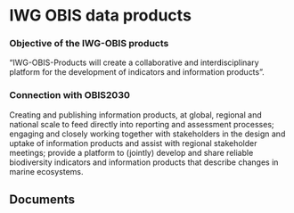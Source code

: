 # IWG OBIS data products

### Objective of the IWG-OBIS products
“IWG-OBIS-Products will create a collaborative and interdisciplinary platform for the development of indicators and information products”.

### Connection with OBIS2030
Creating and publishing information products, at global, regional and national scale to feed directly into reporting and assessment processes; engaging and closely working together with stakeholders in the design and uptake of information products and assist with regional stakeholder meetings; provide a platform to (jointly) develop and share reliable biodiversity indicators and information products that describe changes in marine ecosystems.

## Documents



